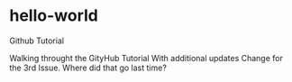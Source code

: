 # hello-world
Github Tutorial

Walking throught the GityHub Tutorial
With additional updates
Change for the 3rd Issue.
Where did that go last time?
